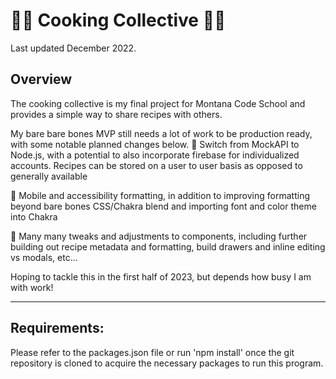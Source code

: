 # :cook: Cooking Collective :cook:
Last updated December 2022.

## Overview
The cooking collective is my final project for Montana Code School and provides a simple way to share recipes with others. 

My bare bare bones MVP still needs a lot of work to be production ready, with some notable planned changes below.
:pie: Switch from MockAPI to Node.js, with a potential to also incorporate firebase for individualized accounts. Recipes can be stored on a user to user basis as opposed to generally available

:pie: Mobile and accessibility formatting, in addition to improving formatting beyond bare bones CSS/Chakra blend and importing font and color theme into Chakra

:pie: Many many tweaks and adjustments to components, including further building out recipe metadata and formatting, build drawers and inline editing vs modals, etc...

Hoping to tackle this in the first half of 2023, but depends how busy I am with work!

-----------------------------------------------------
## Requirements:
Please refer to the packages.json file or run 'npm  install' once the git repository is cloned to acquire the necessary packages to run this program.
